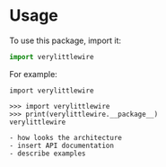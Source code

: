 # Usage

To use this package, import it:

```python
import verylittlewire
```

For example:

```{testsetup} *
import verylittlewire
```

```{doctest}
>>> import verylittlewire
>>> print(verylittlewire.__package__)
verylittlewire
```

```{todo} Document usage
- how looks the architecture
- insert API documentation
- describe examples
```
